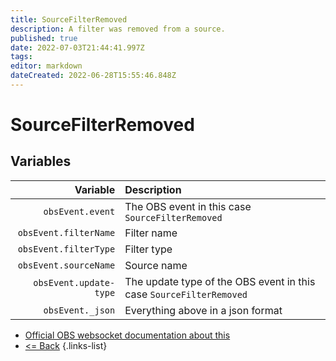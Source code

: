 ```yaml
---
title: SourceFilterRemoved
description: A filter was removed from a source.
published: true
date: 2022-07-03T21:44:41.997Z
tags: 
editor: markdown
dateCreated: 2022-06-28T15:55:46.848Z
---
```


# SourceFilterRemoved

## Variables

| Variable | Description |
|---------:|:------------|
| `obsEvent.event` | The OBS event in this case `SourceFilterRemoved`
| `obsEvent.filterName` | Filter name
| `obsEvent.filterType` | Filter type
| `obsEvent.sourceName` | Source name
| `obsEvent.update-type` | The update type of the OBS event in this case `SourceFilterRemoved`
| `obsEvent._json` | Everything above in a json format

* [Official OBS websocket documentation about this](https://github.com/obsproject/obs-websocket/blob/4.x-current/docs/generated/protocol.md#sourcefilterremoved)
* [<= Back](/en/Broadcasters/OBS/Events)
{.links-list}
